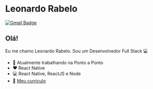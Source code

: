 # Leonardo Rabelo
[![Gmail Badge](https://img.shields.io/badge/-devleonardorabelo@gmail.com-c14438?style=flat-square&logo=Gmail&logoColor=white&link=mailto:devleonardorabelo@gmail.com)](mailto:devleonardorabelo@gmail.com)

## Olá!
Eu me chamo Leonardo Rabelo.
Sou um Desenvolvedor Full Stack :computer:

- :hamburger:   Atualmente trabalhando na Ponto a Ponto
- :heart:   React Native
- :computer:   React Native, ReactJS e Node
- :book: <a href="https://curriculum-leonardorabelo.herokuapp.com">Meu currículo</a>
